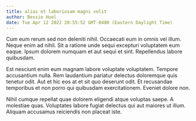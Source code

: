 ```yaml
---
title: alias et laboriosam magni velit
author: Bessie Huel
date: Tue Apr 12 2022 20:55:52 GMT-0400 (Eastern Daylight Time)
---
```

Cum eum rerum sed non deleniti nihil. Occaecati eum in omnis vel illum. Neque enim ad nihil. Sit a ratione unde sequi excepturi voluptatem eum eaque. Ipsum dolorem numquam et aut sequi et sint. Repellendus labore quibusdam.

 Est nesciunt enim eum magnam labore voluptate voluptatem. Tempore accusantium nulla. Rem laudantium pariatur delectus doloremque quis tenetur odit. Aut et hic eos at et sit quo deserunt odit. Et recusandae temporibus et non porro qui quibusdam exercitationem. Eveniet dolore non.

 Nihil cumque repellat quae dolorem eligendi atque voluptas saepe. A molestiae quas. Voluptates labore fugiat delectus qui aut maiores ut illum. Aliquam accusamus reiciendis non placeat iste.